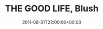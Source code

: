 ---
templateKey: event
guid: 08965436-6eab-11ea-99c5-002590d1d1b0
date: 2011-08-31T22:00:00+00:00
eventTime: '10pm'
title: THE GOOD LIFE, Blush
artist: THE GOOD LIFE
city: Taipei
venue: Blush
group: LEO37
guests: DJ Serpico, DJ Vicar
---